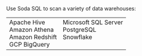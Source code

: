 Use Soda SQL to scan a variety of data warehouses:<br />
<table>
  <tr>
    <td>Apache Hive<br /> Amazon Athena<br /> Amazon Redshift<br /> GCP BigQuery<br /></td>
    <td>Microsoft SQL Server <br /> PostgreSQL<br /> Snowflake<br /><br /></td>
  </tr>
</table>